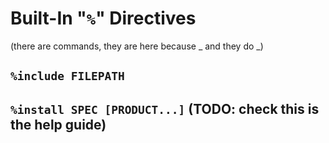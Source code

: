 # Built-In "`%`" Directives

(there are commands, they are here because _ and they do _)

## `%include FILEPATH`

## `%install SPEC [PRODUCT...]` (TODO: check this is the help guide)

